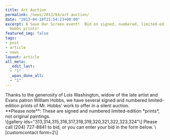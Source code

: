 ```yaml
---
title: Art Auction
permalink: /news/2013/04/art-auction/
date: "2013-04-18T21:54:23+00:00"
excerpt: A Save Our Screen event!  Bid on signed, numbered, limited-edition William
  Hobbs prints!
featured_img: false
tags:
- post
- article
- news
layout: article
all_meta:
  _edit_last:
  - "1"
  _wpas_done_all:
  - "1"
---
```


<div>Thanks to the generosity of Lois Washington, widow of the late artist and Evans patron William Hobbs, we have several signed and numbered limited-edition prints of Mr. Hobbs' work to offer in a silent auction.</div><div></div><div>**Please note**: These are signed and numbered limited-edition *prints*, not original paintings.</div>\[gallery ids="313,314,315,316,317,318,319,320,321,322,323,324"\] Please call (204) 727-8841 to bid, or you can enter your bid in the form below. \[customcontact form=2\]